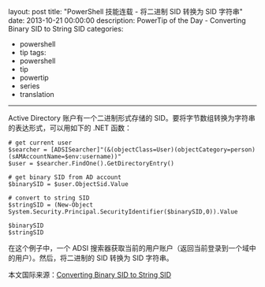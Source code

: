 layout: post
title: "PowerShell 技能连载 - 将二进制 SID 转换为 SID 字符串"
date: 2013-10-21 00:00:00
description: PowerTip of the Day - Converting Binary SID to String SID
categories:
- powershell
- tip
tags:
- powershell
- tip
- powertip
- series
- translation
---
Active Directory 账户有一个二进制形式存储的 SID。要将字节数组转换为字符串的表达形式，可以用如下的 .NET 函数：

	# get current user
	$searcher = [ADSISearcher]"(&(objectClass=User)(objectCategory=person)(sAMAccountName=$env:username))"
	$user = $searcher.FindOne().GetDirectoryEntry() 
	
	# get binary SID from AD account
	$binarySID = $user.ObjectSid.Value
	
	# convert to string SID
	$stringSID = (New-Object System.Security.Principal.SecurityIdentifier($binarySID,0)).Value
	
	$binarySID
	$stringSID 

在这个例子中，一个 ADSI 搜索器获取当前的用户账户（返回当前登录到一个域中的用户）。然后，将二进制的 SID 转换为 SID 字符串。
<!--more-->

本文国际来源：[Converting Binary SID to String SID](http://community.idera.com/powershell/powertips/b/tips/posts/converting-binary-sid-to-string-sid)
